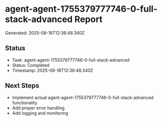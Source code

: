 # agent-agent-1755379777746-0-full-stack-advanced Report

Generated: 2025-08-18T12:36:48.340Z

## Status
- Task: agent-agent-1755379777746-0-full-stack-advanced
- Status: Completed
- Timestamp: 2025-08-18T12:36:48.340Z

## Next Steps
- Implement actual agent-agent-1755379777746-0-full-stack-advanced functionality
- Add proper error handling
- Add logging and monitoring
